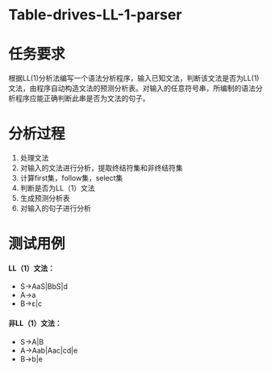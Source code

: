 # Table-drives-LL-1-parser

# 任务要求
根据LL(1)分析法编写一个语法分析程序，输入已知文法，判断该文法是否为LL(1)文法，由程序自动构造文法的预测分析表。对输入的任意符号串，所编制的语法分析程序应能正确判断此串是否为文法的句子。

# 分析过程
1. 处理文法
2. 对输入的文法进行分析，提取终结符集和非终结符集
3. 计算first集，follow集，select集
4. 判断是否为LL（1）文法
5. 生成预测分析表
6. 对输入的句子进行分析

# 测试用例
#### LL（1）文法：
+ S->AaS|BbS|d
+ A->a  
+ B->ε|c

#### 非LL（1）文法：
+ S->A|B
+ A->Aab|Aac|cd|e
+ B->b|e




